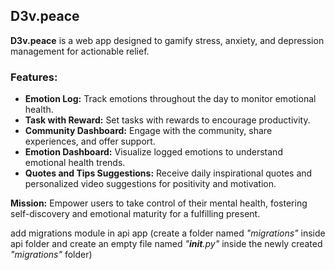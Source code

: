 ## D3v.peace

**D3v.peace** is a web app designed to gamify stress, anxiety, and depression management for actionable relief.

### Features:

- **Emotion Log:** Track emotions throughout the day to monitor emotional health.
- **Task with Reward:** Set tasks with rewards to encourage productivity.
- **Community Dashboard:** Engage with the community, share experiences, and offer support.
- **Emotion Dashboard:** Visualize logged emotions to understand emotional health trends.
- **Quotes and Tips Suggestions:** Receive daily inspirational quotes and personalized video suggestions for positivity and motivation.

**Mission:** Empower users to take control of their mental health, fostering self-discovery and emotional maturity for a fulfilling present.

add migrations module in api app (create a folder named *"migrations"* inside api folder and create an empty file named *"__init__.py"* inside the newly created *"migrations"* folder)
